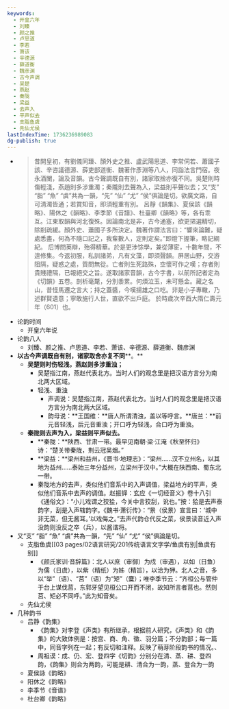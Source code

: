 ```yaml
---
keywords:
  - 开皇六年
  - 刘臻
  - 颜之推
  - 卢思道
  - 李若
  - 萧该
  - 辛德源
  - 薛道衡
  - 魏彦渊
  - 古今声调
  - 吴楚
  - 燕赵
  - 秦陇
  - 梁益
  - 去声入
  - 平声似去
  - 支脂鱼虞
  - 先仙尤侯
lastIndexTime: 1736236989083
dg-publish: true
---
```

- > 昔開皇初，有劉儀同臻、顏外史之推、盧武陽思道、李常伺若、蕭國子該、辛咨議德源、薛吏部道衡、魏著作彥淵等八人，同詣法言門宿。夜永酒闌，論及音韻。古今聲調既自有別，諸家取捨亦復不同。吳楚則時傷輕淺，燕趙則多涉重濁；秦隴則去聲為入，梁益則平聲似去；又“支” “脂” “魚” “虞”共為一韻，“先” “仙” “尤” “侯”俱論是切。欲廣文路，自可清濁皆通；若賞知音，即須輕重有別。 呂靜《韻集》、夏侯該《韻略》、陽休之《韻略》、李季節《音譜》、杜臺卿《韻略》等，各有乖互。江東取韻與河北復殊。因論南北是非，古今通塞，欲更捃選精切，除削疏緩。顏外史、蕭國子多所決定。魏著作謂法言曰：“響來論難，疑處悉盡，何為不隨口記之，我輩數人，定則定矣。”即燈下握筆，略記綱紀。 后博問英辯，殆得精華。於是更涉馀學，兼從薄宦，十數年間，不遑修集。今返初服，私訓諸弟，凡有文藻，即須聲韻。屏居山野，交游阻隔，疑惑之處，質問無從。亡者則生死路殊，空懷可作之嘆；存者則貴賤禮隔，已報絕交之旨。遂取諸家音韻，古今字書，以前所記者定為《切韻》五卷。剖析毫氂，分別黍累。何煩泣玉，未可懸金。藏之名山，昔怪馬遷之言大；持之蓋醬，今嘆揚雄之口吃。非是小子專轍，乃述群賢遺意；寧敢施行人世，直欲不出戶庭。 於時歲次辛酉大隋仁壽元年（601）也。
- 论韵时间
	- 开皇六年说
- 论韵八人
	- 刘臻、颜之推、卢思道、李若、萧该、辛德源、薛道衡、魏彦渊
- **以古今声调既自有别，诸家取舍亦复不同****。**
	- **吴楚则时伤轻浅，燕赵则多涉重浊；**
		- 吴楚指江南，燕赵代表北方。当时人们的观念里是把汉语方言分为南北两大区域。
		- 轻浅、重浊
			- 声调说：吴楚指江南，燕赵代表北方。当时人们的观念里是把汉语方言分为南北两大区域。
			- 韵母说：**王国维：**唐人所谓清浊，盖以等呼言。**唐兰：**前元音轻浅，后元音重浊；开口呼为轻浅，合口呼为重浊。
	- **秦陇则去声为入，梁益则平声似去。**
		- **秦陇：**陕西、甘肃一带。最早见南朝·梁·江淹《秋至怀归》诗：“楚关带秦陇，荆云冠吴烟。”
		- **梁益：**梁州和益州，《晋书·地理志》：“梁州……汉不立州名，以其地为益州……泰始三年分益州，立梁州于汉中。”大概在陕西南、蜀东北一带。
		- 秦陇地方的去声，类似他们音系中的入声调值，梁益地方的平声，类似他们音系中去声的调值。赵振铎：玄应《一切经音义》卷十八引《通俗文》：“小儿戏谓之狡狯，今关中言狡刮，讹也。”按：狯是去声泰韵字，刮是入声辖韵字。《魏书·萧衍传》：“景（侯景）宣言曰：‘城中非无菜，但无酱耳。’以戏侮之。”去声代韵仓代反之菜，侯景读音近入声没韵则没反之卒（兵），以酱谐将。
- 又“支” “脂” “魚” “虞”共為一韻，“先” “仙” “尤” “侯”俱論是切。
	- 支脂鱼虞[[03 pages/02语言研究/201传统语言文字学/鱼虞有别\|鱼虞有别]]
		- 《颜氏家训·音辞篇》：北人以庶（审御）为戍（审遇），以如（日鱼）为儒（日虞），以紫（精纸）为姊（精旨），以洽为狎。北人之音，多以“举”（语）、“莒”（语）为“矩”（麌）；唯李季节云：“齐桓公与管仲于台上谋伐莒，东郭牙望见桓公口开而不闭，故知所言者莒也。然则莒、矩必不同呼。”此为知音矣。
	- 先仙尤侯
- 几种韵书
	- 吕静《韵集》
		- 《韵集》对李登《声类》有所继承，根据前人研究，《声类》和《韵集》的大致体例是：按宫、商、角、徵、羽分篇；不分韵部；每一篇中，同音字列在一起；有反切和注释。反映了萌芽阶段韵书的情况。、
		- 周祖谟：成、仍、宏、登四字《切韵》分别分在清、蒸、耕、登四韵，《韵集》则合为两韵，可能是耕、清合为一韵，蒸、登合为一韵
	- 夏侯詠《韵略》
	- 阳休之《韵略》
	- 李季节《音谱》
	- 杜台卿《韵略》